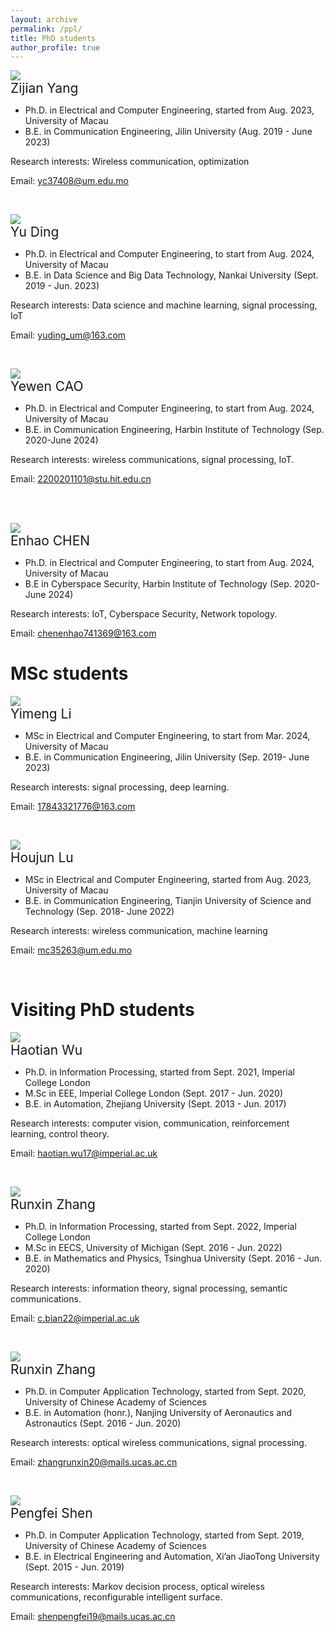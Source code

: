 ```yaml
---
layout: archive
permalink: /ppl/
title: PhD students
author_profile: true
---
```



![](https://github.com/lynshao/Lab.github.io/blob/master/images/zijian.jpg?raw=true)
<br>
  <span style="font-size: 1.5em;">Zijian Yang</span><br>
  
- Ph.D. in Electrical and Computer Engineering, started from Aug. 2023, University of Macau
- B.E. in Communication Engineering, Jilin University (Aug. 2019 - June 2023)

Research interests: Wireless communication, optimization 

Email: yc37408@um.edu.mo

<br>


![](https://github.com/lynshao/Lab.github.io/blob/master/images/yu.jpg?raw=true)
<br>
  <span style="font-size: 1.5em;">Yu Ding</span><br>
  
- Ph.D. in Electrical and Computer Engineering, to start from Aug. 2024, University of Macau
- B.E. in Data Science and Big Data Technology, Nankai University (Sept. 2019 - Jun. 2023)

Research interests: Data science and machine learning, signal processing, IoT

Email: yuding_um@163.com

<br>

![](https://github.com/lynshao/Lab.github.io/blob/master/images/yewen.jpg?raw=true)
<br>
  <span style="font-size: 1.5em;">Yewen CAO</span><br>
  
- Ph.D. in Electrical and Computer Engineering, to start from Aug. 2024, University of Macau
- B.E. in Communication Engineering, Harbin Institute of Technology (Sep. 2020-June 2024)

Research interests: wireless communications, signal processing, IoT.

Email: 2200201101@stu.hit.edu.cn 

<br>

<br>

![](https://github.com/lynshao/Lab.github.io/blob/master/images/Enhao.jpg?raw=true)
<br>
  <span style="font-size: 1.5em;">Enhao CHEN</span><br>
- Ph.D. in Electrical and Computer Engineering, to start from Aug. 2024, University of Macau
- B.E in Cyberspace Security, Harbin Institute of Technology (Sep. 2020-June 2024)

Research interests: IoT, Cyberspace Security, Network topology.

Email: chenenhao741369@163.com

MSc students
======

![](https://github.com/lynshao/Lab.github.io/blob/master/images/yimeng.jpg?raw=true)
<br>
  <span style="font-size: 1.5em;">Yimeng Li</span><br>
  
- MSc in Electrical and Computer Engineering, to start from Mar. 2024, University of Macau
- B.E. in Communication Engineering, Jilin University (Sep. 2019-  June 2023)

Research interests: signal processing, deep learning.

Email: 17843321776@163.com

<br>

![](https://github.com/lynshao/Lab.github.io/blob/master/images/houjun.jpg?raw=true)
<br>
  <span style="font-size: 1.5em;">Houjun Lu</span><br>
  
- MSc in Electrical and Computer Engineering, started from Aug. 2023, University of Macau
- B.E. in Communication Engineering, Tianjin University of Science and Technology (Sep. 2018- June 2022)

Research interests: wireless communication, machine learning

Email: mc35263@um.edu.mo 

<br>


Visiting PhD students
======

![](https://github.com/lynshao/Lab.github.io/blob/master/images/haotian.jpg?raw=true)
<br>
  <span style="font-size: 1.5em;">Haotian Wu</span><br>
  
- Ph.D. in Information Processing, started from Sept. 2021, Imperial College London
- M.Sc in EEE, Imperial College London (Sept. 2017 - Jun. 2020)
- B.E. in Automation, Zhejiang University (Sept. 2013 - Jun. 2017)

Research interests: computer vision, communication, reinforcement learning, control theory.

Email: haotian.wu17@imperial.ac.uk

<br>

![](https://github.com/lynshao/Lab.github.io/blob/master/images/chenghong.png?raw=true)
<br>
  <span style="font-size: 1.5em;">Runxin Zhang</span><br>
  
- Ph.D. in Information Processing, started from Sept. 2022, Imperial College London
- M.Sc in EECS, University of Michigan (Sept. 2016 - Jun. 2022)
- B.E. in Mathematics and Physics, Tsinghua University (Sept. 2016 - Jun. 2020)

Research interests: information theory, signal processing, semantic communications. 

Email: c.bian22@imperial.ac.uk

<br>


![](https://github.com/lynshao/Lab.github.io/blob/master/images/runxin.jpg?raw=true)
<br>
  <span style="font-size: 1.5em;">Runxin Zhang</span><br>
  
- Ph.D. in Computer Application Technology, started from Sept. 2020, University of Chinese Academy of Sciences
- B.E. in Automation (honr.), Nanjing University of Aeronautics and Astronautics (Sept. 2016 - Jun. 2020)

Research interests: optical wireless communications, signal processing.

Email: zhangrunxin20@mails.ucas.ac.cn

<br>


![](https://github.com/lynshao/Lab.github.io/blob/master/images/pengfei.png?raw=true)
<br>
  <span style="font-size: 1.5em;">Pengfei Shen</span><br>
  
- Ph.D. in Computer Application Technology, started from Sept. 2019, University of Chinese Academy of Sciences
- B.E. in Electrical Engineering and Automation, Xi’an JiaoTong University (Sept. 2015 - Jun. 2019)

Research interests: Markov decision process, optical wireless communications, reconfigurable intelligent surface.

Email: shenpengfei19@mails.ucas.ac.cn

<br>

